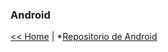 ### Android

[<< Home](https://profesantiago.github.io) | *[Repositorio de Android](https://github.com/ProfeSantiago/Android-Java)

